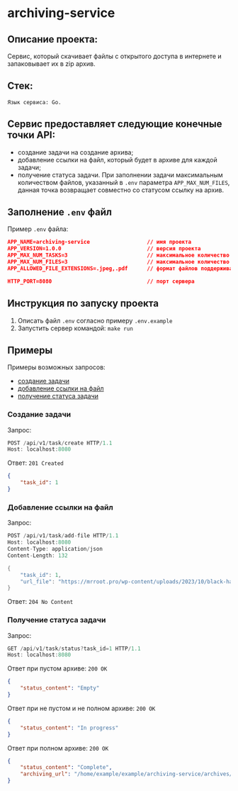 # archiving-service

## Описание проекта:
Сервис, который скачивает файлы с открытого доступа в интернете и запаковывает их в zip архив. 

## Стек:
    Язык сервиса: Go.

## Сервис предоставляет следующие конечные точки API:
- создание задачи на создание архива;
- добавление ссылки на файл, который будет в архиве для каждой задачи;
- получение статуса задачи. При заполнении задачи максимальным количеством файлов, указанный в `.env` параметра `APP_MAX_NUM_FILES`, данная точка возвращает совместно со статусом ссылку на архив.

## Заполнение `.env` файл
Пример `.env` файла:
```json
APP_NAME=archiving-service                  // имя проекта
APP_VERSION=1.0.0                           // версия проекта
APP_MAX_NUM_TASKS=3                         // максимальное количество задач
APP_MAX_NUM_FILES=3                         // максимальное количество файлов в задаче
APP_ALLOWED_FILE_EXTENSIONS=.jpeg,.pdf      // формат файлов поддерживающий на скачивание

HTTP_PORT=8080                              // порт сервера
```

## Инструкция по запуску проекта
1. Описать файл `.env` согласно примеру `.env.example`
2. Запустить сервер командой: `make run`

## Примеры
Примеры возможных запросов:
- [создание задачи](#create)
- [добавление ссылки на файл](#add-file)
- [получение статуса задачи](#status)

### Создание задачи <a name="create"></a>
Запрос:
```h
POST /api/v1/task/create HTTP/1.1
Host: localhost:8080
```
Ответ: `201 Created`
```json
{
    "task_id": 1
}
```

### Добавление ссылки на файл <a name="add-file"></a>
Запрос:
```h
POST /api/v1/task/add-file HTTP/1.1
Host: localhost:8080
Content-Type: application/json
Content-Length: 132

{
    "task_id": 1,
    "url_file": "https://mrroot.pro/wp-content/uploads/2023/10/black-hat-go.pdf?ysclid=md0h6kdfp5929139483"
}
```
Ответ: `204 No Content`

### Получение статуса задачи <a name="status"></a>
Запрос:
```h
GET /api/v1/task/status?task_id=1 HTTP/1.1
Host: localhost:8080
```
Ответ при пустом архиве: `200 OK`
```json
{
    "status_content": "Empty"
}
```
Ответ при не пустом и не полном архиве: `200 OK`
```json
{
    "status_content": "In progress"
}
```
Ответ при полном архиве: `200 OK`
```json
{
    "status_content": "Complete",
    "archiving_url": "/home/example/example/archiving-service/archives/task_1.zip"
}
```